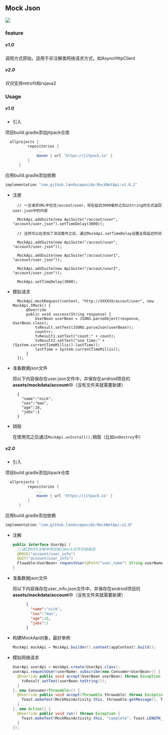 Mock Json
----
[![](https://jitpack.io/v/landscapeside/MockNetApi.svg)](https://jitpack.io/#landscapeside/MockNetApi)

### feature
##### v1.0

调用方式原始，适用于非注解类网络请求方式，如AsyncHttpClient

##### v2.0

*仅仅*支持retrofit和rxjava2

### Usage

##### v1.0

* 引入

项目build.gradle添加jitpack仓库

  ```groovy
    allprojects {
    		repositories {
    			...
    			maven { url 'https://jitpack.io' }
    		}
    	}
  ```
应用build.gradle添加依赖

  ```groovy
  implementation "com.github.landscapeside:MockNetApi:v1.0.2"
  ```

* 注册

		// 一旦请求URL中包含/accout/user，将在延迟3000毫秒之后以String的方式返回user.json中的内容
	    
		MockApi.addSuite(new ApiSuite("/accout/user", "account/user.json").setTimeDelay(3000));
	
		// 当然可以在添加了测试套件之后，通过MockApi.setTimeDelay设置全局延迟时间
	
		MockApi.addSuite(new ApiSuite("/accout/user", "account/user.json"));
		
		MockApi.addSuite(new ApiSuite("/accout/user1", "account/user.json"));
		
		MockApi.addSuite(new ApiSuite("/accout/user2", "account/user.json"));
	
		MockApi.setTimeDelay(3000);

* 模拟请求

		MockApi.mockRequest(context, "http://XXXXXX/accout/user", new MockApi.IMock() {
            @Override
            public void success(String response) {
                UserBean userBean = JSONS.parseObject(response, UserBean.class);
                tvResult.setText(JSONS.parseJson(userBean));
                count++;
                tvResult1.setText("count:" + count);
                tvResult2.setText("use time:" + (System.currentTimeMillis()-lastTime));
                lastTime = System.currentTimeMillis();
            }
        });

* 准备数据json文件

	将以下内容保存在user.json文件中，并保存在android项目的**assets/mockdata/account**中（没有文件夹就需要新建）

		{
		  "name":"nick",
		  "sex":"man",
		  "age":18,
		  "jobs":1
		}

* 销毁

	在使用完之后通过`MockApi.unInstall();`销毁（比如`onDestroy`中）
	
##### v2.0

* 引入

项目build.gradle添加jitpack仓库

  ```groovy
    allprojects {
    		repositories {
    			...
    			maven { url 'https://jitpack.io' }
    		}
    	}
  ```
应用build.gradle添加依赖

  ```groovy
  implementation "com.github.landscapeside:MockNetApi:v2.0"
  ```
  
* 注解

  ```java
  public interface UserApi {
    //通过MOCK注解申明该接口mock文件存放路径
    @MOCK("account/user_info")
    @GET("account/user_info")
    Flowable<UserBean> requestUser(@Path("user_name") String userName);
  }
  ```
* 准备数据json文件

	将以下内容保存在user_info.json文件中，并保存在android项目的**assets/mockdata/account**中（没有文件夹就需要新建）

  ```json
		{
		  "name":"nick",
		  "sex":"man",
		  "age":18,
		  "jobs":1
		}
  ```
  
* 构建MockApi对象，最好单例
  ```java
  MockApi mockApi = MockApi.builder().context(appContext).build();
  ```

* 模拟网络请求

  ```java
  UserApi userApi = mockApi.create(UserApi.class);
  userApi.requestUser(userName).subscribe(new Consumer<UserBean>() {
    @Override public void accept(UserBean userBean) throws Exception {
      tvResult.setText(userBean.toString());
    }
  }, new Consumer<Throwable>() {
    @Override public void accept(Throwable throwable) throws Exception {
      Toast.makeText(MockMainActivity.this, throwable.getMessage(), Toast.LENGTH_LONG).show();
    }
  }, new Action() {
    @Override public void run() throws Exception {
      Toast.makeText(MockMainActivity.this, "complete", Toast.LENGTH_LONG).show();
    }
  });
  ```





